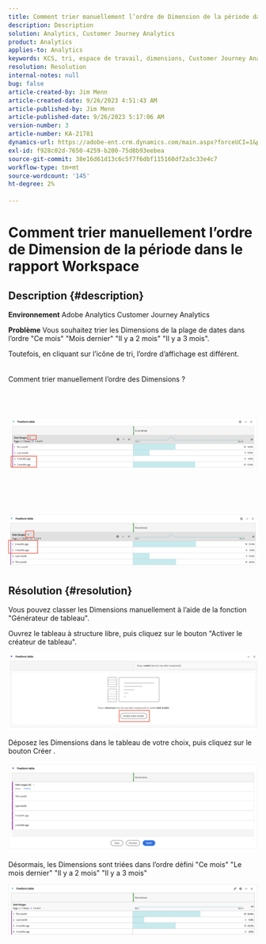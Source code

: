 ```yaml
---
title: Comment trier manuellement l’ordre de Dimension de la période dans le rapport Workspace
description: Description
solution: Analytics, Customer Journey Analytics
product: Analytics
applies-to: Analytics
keywords: KCS, tri, espace de travail, dimensions, Customer Journey Analytics, tri manuel, Dimension de plage de dates, rapport, Adobe Analytics
resolution: Resolution
internal-notes: null
bug: false
article-created-by: Jim Menn
article-created-date: 9/26/2023 4:51:43 AM
article-published-by: Jim Menn
article-published-date: 9/26/2023 5:17:06 AM
version-number: 3
article-number: KA-21781
dynamics-url: https://adobe-ent.crm.dynamics.com/main.aspx?forceUCI=1&pagetype=entityrecord&etn=knowledgearticle&id=3a2f1c62-285c-ee11-be6f-6045bd006268
exl-id: f928c02d-7650-4259-b200-75d8b93eebea
source-git-commit: 38e16d61d13c6c5f7f6dbf115160df2a3c33e4c7
workflow-type: tm+mt
source-wordcount: '145'
ht-degree: 2%

---
```


# Comment trier manuellement l’ordre de Dimension de la période dans le rapport Workspace

## Description {#description}


<b>Environnement</b>
Adobe Analytics Customer Journey Analytics

<b>Problème</b>
Vous souhaitez trier les Dimensions de la plage de dates dans l’ordre &quot;Ce mois&quot; &quot;Mois dernier&quot; &quot;Il y a 2 mois&quot; &quot;Il y a 3 mois&quot;.

Toutefois, en cliquant sur l’icône de tri, l’ordre d’affichage est différent.
<br><br><br>Comment trier manuellement l’ordre des Dimensions ?<br><br>
<br> <br><br>![](assets/___3b2f1c62-285c-ee11-be6f-6045bd006268___.png)<br><br> <br><br> <br><br>![](assets/___3d2f1c62-285c-ee11-be6f-6045bd006268___.png)

## Résolution {#resolution}


Vous pouvez classer les Dimensions manuellement à l’aide de la fonction &quot;Générateur de tableau&quot;.

Ouvrez le tableau à structure libre, puis cliquez sur le bouton &quot;Activer le créateur de tableau&quot;.

![](assets/d4eda136-2fcd-ed11-b597-6045bd006793.png)

Déposez les Dimensions dans le tableau de votre choix, puis cliquez sur le bouton Créer .

![](assets/69497031-30cd-ed11-b597-6045bd006793.png)

Désormais, les Dimensions sont triées dans l’ordre défini &quot;Ce mois&quot; &quot;Le mois dernier&quot; &quot;Il y a 2 mois&quot; &quot;Il y a 3 mois&quot;

![](assets/efb1744a-30cd-ed11-b597-6045bd006793.png)
